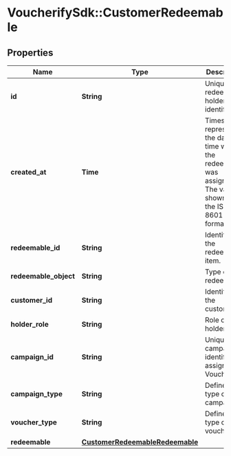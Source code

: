 # VoucherifySdk::CustomerRedeemable

## Properties

| Name | Type | Description | Notes |
| ---- | ---- | ----------- | ----- |
| **id** | **String** | Unique redeemable holder identifier. | [optional] |
| **created_at** | **Time** | Timestamp representing the date and time when the redeemable was assigned. The value is shown in the ISO 8601 format. | [optional] |
| **redeemable_id** | **String** | Identifier of the redeemable item. | [optional] |
| **redeemable_object** | **String** | Type of the redeemable. | [optional] |
| **customer_id** | **String** | Identifier of the customer. | [optional] |
| **holder_role** | **String** | Role of the holder. | [optional][default to &#39;OWNER&#39;] |
| **campaign_id** | **String** | Unique campaign identifier, assigned by Voucherify. | [optional] |
| **campaign_type** | **String** | Defines the type of the campaign. | [optional][default to &#39;DISCOUNT_COUPONS&#39;] |
| **voucher_type** | **String** | Defines the type of the voucher. | [optional][default to &#39;DISCOUNT_VOUCHER&#39;] |
| **redeemable** | [**CustomerRedeemableRedeemable**](CustomerRedeemableRedeemable.md) |  | [optional] |


